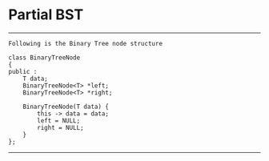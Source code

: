 # Partial BST

************************************************************
 
    Following is the Binary Tree node structure

    class BinaryTreeNode 
    {
    public : 
        T data;
        BinaryTreeNode<T> *left;
        BinaryTreeNode<T> *right;

        BinaryTreeNode(T data) {
            this -> data = data;
            left = NULL;
            right = NULL;
        }
    };

************************************************************